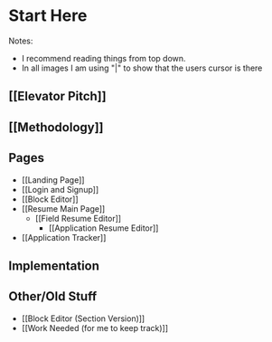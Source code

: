 # Start Here
Notes: 
- I recommend reading things from top down.
- In all images I am using "|" to show that the users cursor is there

## [[Elevator Pitch]]

## [[Methodology]]

## Pages
- [[Landing Page]]
- [[Login and Signup]]
- [[Block Editor]]
- [[Resume Main Page]]
	- [[Field Resume Editor]]
		- [[Application Resume Editor]]
- [[Application Tracker]]
## Implementation

## Other/Old Stuff
- [[Block Editor (Section Version)]]
- [[Work Needed (for me to keep track)]]